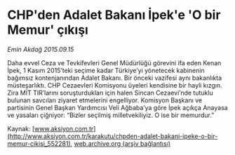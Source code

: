 # CHP'den Adalet Bakanı İpek'e 'O bir Memur' çıkışı

*Emin Akdağ 2015.09.15*

<div class="pNewsDetailMainContent ctx_content" itemprop="articleBody">
 <p>
  Daha evvel Ceza ve Tevkifevleri Genel Müdürlüğü görevini ifa eden Kenan İpek, 1 Kasım 2015’teki seçime kadar Türkiye’yi yönetecek kabinenin bağımsız kontenjanından Adalet Bakanı. Bir önceki vazifesi aynı bakanlıkta müsteşarlıktı. CHP Cezaevleri Komisyonu üyeleri kendisine bir hayli kızgın. Zira MİT TIR’larını soruşturdukları için halen Sincan Cezaevi’nde tutuklu bulunan savcıları ziyaret etmelerini engelliyor. Komisyon Başkanı ve partisinin Genel Başkan Yardımcısı Veli Ağbaba’ya göre İpek açıkça Anayasa ve yasaları çiğniyor: “Bizler seçilmiş milletvekiliyiz. O ise bir memurdur.”
 </p>
</div>


Kaynak: [www.aksiyon.com.tr](http://www.aksiyon.com.tr/karakutu/chpden-adalet-bakani-ipeke-o-bir-memur-cikisi_552281), [web.archive.org (arşiv bağlantısı)](http://web.archive.org/web/20160106122537/http://www.aksiyon.com.tr/karakutu/chpden-adalet-bakani-ipeke-o-bir-memur-cikisi_552281)
